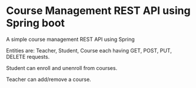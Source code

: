 # Course Management REST API using Spring boot
A simple course management REST API using Spring

Entities are: Teacher, Student, Course each having GET, POST, PUT, DELETE requests.

Student can enroll and unenroll from courses.

Teacher can add/remove a course.


